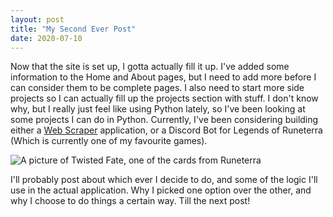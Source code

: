 ```yaml
---
layout: post
title: "My Second Ever Post"
date: 2020-07-10
---
```


Now that the site is set up, I gotta actually fill it up. I've added some information to the Home and About pages, but I need to add more before I can consider them to 
be complete pages. I also need to start more side projects so I can actually fill up the projects section with stuff. I don't know why, but I really just feel like using Python lately, so I've been looking at some projects I can do in Python. Currently, I've been considering building either a <a href="https://en.wikipedia.org/wiki/Web_scraping" target="_blank">Web Scraper</a> application, or a Discord Bot for Legends of Runeterra (Which is currently one of my favourite games).

<img src="/images/twisted-fate.jpg" alt="A picture of Twisted Fate, one of the cards from Runeterra">

I'll probably post about which ever I decide to do, and some of the logic I'll use in the actual application. Why I picked one option over the other, and why I choose to do things a certain way. Till the next post!